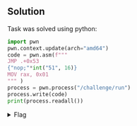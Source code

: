 ## Solution

Task was solved using python:

```py
import pwn
pwn.context.update(arch="amd64")
code = pwn.asm(f"""
JMP .+0x53
{"nop;"*int("51", 16)}
MOV rax, 0x01
""" )
process = pwn.process("/challenge/run")
process.write(code)
print(process.readall())
```

<details>
    <summary>Flag</summary>

    `pwn.college{YshrYt0tKQQntKn--V6b11fYZLD.dZTM4MDL5ETN1QzW}`
</details>
